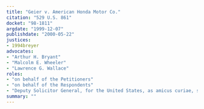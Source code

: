 ```yaml
---
title: "Geier v. American Honda Motor Co."
citation: "529 U.S. 861"
docket: "98-1811"
argdate: "1999-12-07"
publishdate: "2000-05-22"
justices:
- 1994breyer
advocates:
- "Arthur H. Bryant"
- "Malcolm E. Wheeler"
- "Lawrence G. Wallace"
roles:
- "on behalf of the Petitioners"
- "on behalf of the Respondents"
- "Deputy Solicitor General, for the United States, as amicus curiae, supporting the Respondents"
summary: ""
---
```


